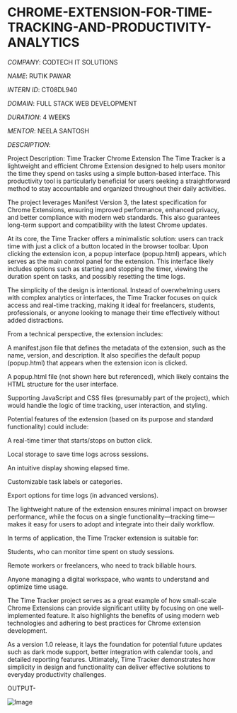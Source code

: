 # CHROME-EXTENSION-FOR-TIME-TRACKING-AND-PRODUCTIVITY-ANALYTICS

*COMPANY*: CODTECH IT SOLUTIONS

*NAME*: RUTIK PAWAR

*INTERN ID*: CT08DL940

*DOMAIN*: FULL STACK WEB DEVELOPMENT

*DURATION*: 4 WEEKS

*MENTOR*: NEELA SANTOSH

*DESCRIPTION*:

Project Description: Time Tracker Chrome Extension
The Time Tracker is a lightweight and efficient Chrome Extension designed to help users monitor the time they spend on tasks using a simple button-based interface. This productivity tool is particularly beneficial for users seeking a straightforward method to stay accountable and organized throughout their daily activities.

The project leverages Manifest Version 3, the latest specification for Chrome Extensions, ensuring improved performance, enhanced privacy, and better compliance with modern web standards. This also guarantees long-term support and compatibility with the latest Chrome updates.

At its core, the Time Tracker offers a minimalistic solution: users can track time with just a click of a button located in the browser toolbar. Upon clicking the extension icon, a popup interface (popup.html) appears, which serves as the main control panel for the extension. This interface likely includes options such as starting and stopping the timer, viewing the duration spent on tasks, and possibly resetting the time logs.

The simplicity of the design is intentional. Instead of overwhelming users with complex analytics or interfaces, the Time Tracker focuses on quick access and real-time tracking, making it ideal for freelancers, students, professionals, or anyone looking to manage their time effectively without added distractions.

From a technical perspective, the extension includes:

A manifest.json file that defines the metadata of the extension, such as the name, version, and description. It also specifies the default popup (popup.html) that appears when the extension icon is clicked.

A popup.html file (not shown here but referenced), which likely contains the HTML structure for the user interface.

Supporting JavaScript and CSS files (presumably part of the project), which would handle the logic of time tracking, user interaction, and styling.

Potential features of the extension (based on its purpose and standard functionality) could include:

A real-time timer that starts/stops on button click.

Local storage to save time logs across sessions.

An intuitive display showing elapsed time.

Customizable task labels or categories.

Export options for time logs (in advanced versions).

The lightweight nature of the extension ensures minimal impact on browser performance, while the focus on a single functionality—tracking time—makes it easy for users to adopt and integrate into their daily workflow.

In terms of application, the Time Tracker extension is suitable for:

Students, who can monitor time spent on study sessions.

Remote workers or freelancers, who need to track billable hours.

Anyone managing a digital workspace, who wants to understand and optimize time usage.

The Time Tracker project serves as a great example of how small-scale Chrome Extensions can provide significant utility by focusing on one well-implemented feature. It also highlights the benefits of using modern web technologies and adhering to best practices for Chrome extension development.

As a version 1.0 release, it lays the foundation for potential future updates such as dark mode support, better integration with calendar tools, and detailed reporting features. Ultimately, Time Tracker demonstrates how simplicity in design and functionality can deliver effective solutions to everyday productivity challenges.

OUTPUT-

![Image](https://github.com/user-attachments/assets/db45c382-a908-4705-8bc7-887ee54ea703)
